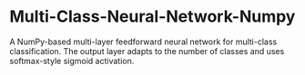 # Multi-Class-Neural-Network-Numpy
A NumPy-based multi-layer feedforward neural network for multi-class classification. The output layer adapts to the number of classes and uses softmax-style sigmoid activation.
